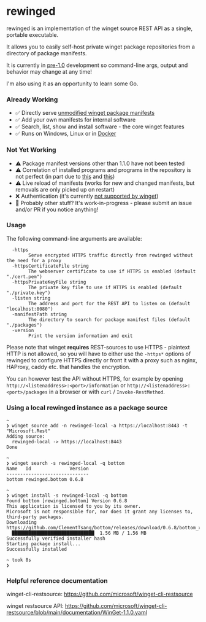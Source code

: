 # rewinged

rewinged is an implementation of the winget source REST API as a single, portable executable.

It allows you to easily self-host private winget package repositories from a directory of package manifests.

It is currently in [pre-1.0](https://semver.org/#spec-item-4) development so command-line args, output and behavior may change at any time!

I'm also using it as an opportunity to learn some Go.

### Already Working

- ✅ Directly serve [unmodified winget package manifests](https://github.com/microsoft/winget-pkgs/tree/master/manifests)
- ✅ Add your own manifests for internal software
- ✅ Search, list, show and install software - the core winget features
- ✅ Runs on Windows, Linux or in [Docker](https://github.com/jantari/rewinged/blob/main/Dockerfile)

### Not Yet Working

- ⚠️ Package manifest versions other than 1.1.0 have not been tested
- ⚠️ Correlation of installed programs and programs in the repository is not perfect (in part due to [this](https://github.com/microsoft/winget-cli-restsource/issues/59) and [this](https://github.com/microsoft/winget-cli-restsource/issues/166))
- ⚠️ Live reload of manifests (works for new and changed manifests, but removals are only picked up on restart)
- ❌ Authentication (it's currently [not supported by winget](https://github.com/microsoft/winget-cli-restsource/issues/100))
- 🤔 Probably other stuff? It's work-in-progress - please submit an issue and/or PR if you notice anything!

### Usage

The following command-line arguments are available:

```
  -https
        Serve encrypted HTTPS traffic directly from rewinged without the need for a proxy
  -httpsCertificateFile string
        The webserver certificate to use if HTTPS is enabled (default "./cert.pem")
  -httpsPrivateKeyFile string
        The private key file to use if HTTPS is enabled (default "./private.key")
  -listen string
        The address and port for the REST API to listen on (default "localhost:8080")
  -manifestPath string
        The directory to search for package manifest files (default "./packages")
  -version
        Print the version information and exit
```

Please note that winget **requires** REST-sources to use HTTPS - plaintext HTTP is not allowed,
so you will have to either use the `-https*` options of rewinged to configure HTTPS directly or
front it with a proxy such as nginx, HAProxy, caddy etc. that handles the encryption.

You can however test the API without HTTPS, for example by opening `http://<listenaddress>:<port>/information`
or `http://<listenaddress>:<port>/packages` in a browser or with `curl` / `Invoke-RestMethod`.

### Using a local rewinged instance as a package source

```
~
❯ winget source add -n rewinged-local -a https://localhost:8443 -t "Microsoft.Rest"
Adding source:
  rewinged-local -> https://localhost:8443
Done

~
❯ winget search -s rewinged-local -q bottom
Name   Id              Version
------------------------------
bottom rewinged.bottom 0.6.8

~
❯ winget install -s rewinged-local -q bottom
Found bottom [rewinged.bottom] Version 0.6.8
This application is licensed to you by its owner.
Microsoft is not responsible for, nor does it grant any licenses to, third-party packages.
Downloading https://github.com/ClementTsang/bottom/releases/download/0.6.8/bottom_x86_64_installer.msi
  ██████████████████████████████  1.56 MB / 1.56 MB
Successfully verified installer hash
Starting package install...
Successfully installed

~ took 8s
❯
```

### Helpful reference documentation

winget-cli-restsource: https://github.com/microsoft/winget-cli-restsource

winget restsource API: https://github.com/microsoft/winget-cli-restsource/blob/main/documentation/WinGet-1.1.0.yaml
